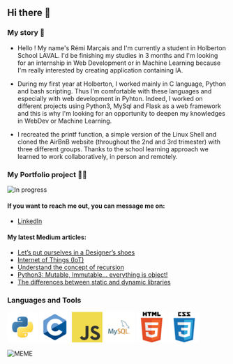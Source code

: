 ## Hi there :wave:
### My story :open_book:

- Hello ! My name's Rémi Marçais and I'm currently a student in Holberton School LAVAL. I'd be finishing my studies in 3 months and I'm looking for an internship in Web Development or in Machine Learning because I'm really interested by creating application containing IA.

- During my first year at Holberton, I worked mainly in C language, Python and bash scripting. Thus I'm comfortable with these languages and especially with web development in Pyhton. Indeed, I worked on different projects using Python3, MySql and Flask as a web framework and this is why I'm looking for an opportunity to deepen my knowledges in WebDev or Machine Learning.

- I recreated the printf function, a simple version of the Linux Shell and cloned the AirBnB website (throughout the 2nd and 3rd trimester) with three different groups. Thanks to the school learning approach we learned to work collaboratively, in person and remotely.

### My Portfolio project :construction_worker_man:

![In progress](https://i.gifer.com/origin/82/82a1ed531e333926a8ca2a00c277e0d1.gif)


#### **If you want to reach me out, you can message me on:**

- [LinkedIn](https://www.linkedin.com/in/remi-marcais/)

#### **My latest Medium articles:**
<!-- MEDIUM-STORY-LIST:START -->
- [Let’s put ourselves in a Designer’s shoes](https://bootcamp.uxdesign.cc/lets-put-ourselves-in-a-designer-s-shoes-9e0203d3aa?source=rss-7bea88dc1b13------2)
- [Internet of Things &lpar;IoT&rpar;](https://medium.com/@3243/internet-of-things-iot-460626e51d2a?source=rss-7bea88dc1b13------2)
- [Understand the concept of recursion](https://medium.com/@3243/understand-the-concept-of-recursion-aa824464f744?source=rss-7bea88dc1b13------2)
- [Python3: Mutable, Immutable… everything is object!](https://medium.com/@3243/python3-mutable-immutable-everything-is-object-44915ac5f41c?source=rss-7bea88dc1b13------2)
- [The differences between static and dynamic libraries](https://medium.com/@3243/the-differences-between-static-and-dynamic-libraries-5040e5f5e470?source=rss-7bea88dc1b13------2)
<!-- MEDIUM-STORY-LIST:END -->

### Languages and Tools

<code><img height="70" src="https://raw.githubusercontent.com/github/explore/80688e429a7d4ef2fca1e82350fe8e3517d3494d/topics/python/python.png"></code> <code><img height="70" src="https://raw.githubusercontent.com/github/explore/80688e429a7d4ef2fca1e82350fe8e3517d3494d/topics/c/c.png"></code> <code><img height="70" src="https://raw.githubusercontent.com/github/explore/80688e429a7d4ef2fca1e82350fe8e3517d3494d/topics/javascript/javascript.png"></code> <code><img height="70" src="https://raw.githubusercontent.com/github/explore/80688e429a7d4ef2fca1e82350fe8e3517d3494d/topics/mysql/mysql.png"></code> <code><img height="70" src="https://raw.githubusercontent.com/github/explore/80688e429a7d4ef2fca1e82350fe8e3517d3494d/topics/html/html.png"></code> <code><img height="70" src="https://raw.githubusercontent.com/github/explore/80688e429a7d4ef2fca1e82350fe8e3517d3494d/topics/css/css.png"></code>

![MEME](https://miro.medium.com/max/1200/1*iNw33pBEYZIAoE9oHdhLLw.jpeg)
